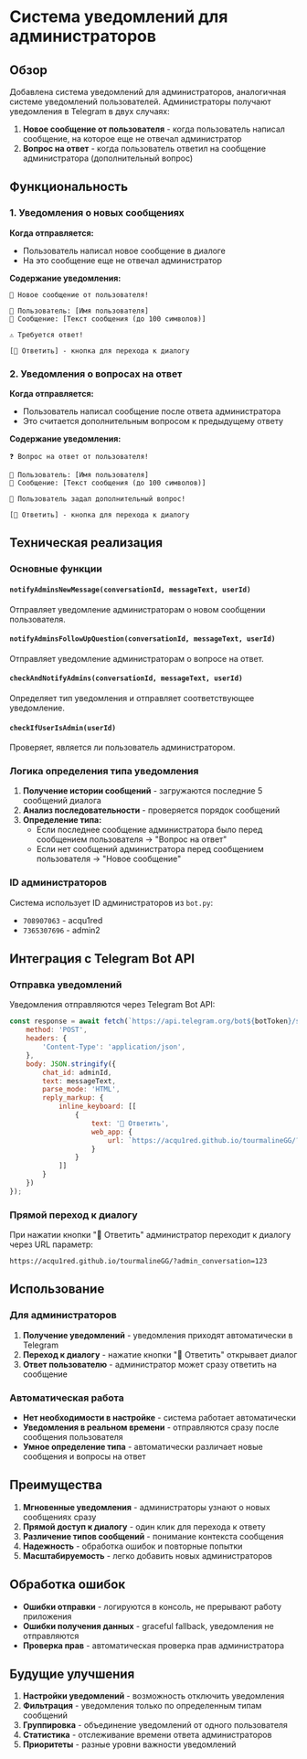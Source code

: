 # Система уведомлений для администраторов

## Обзор

Добавлена система уведомлений для администраторов, аналогичная системе уведомлений пользователей. Администраторы получают уведомления в Telegram в двух случаях:

1. **Новое сообщение от пользователя** - когда пользователь написал сообщение, на которое еще не отвечал администратор
2. **Вопрос на ответ** - когда пользователь ответил на сообщение администратора (дополнительный вопрос)

## Функциональность

### 1. Уведомления о новых сообщениях

**Когда отправляется:**
- Пользователь написал новое сообщение в диалоге
- На это сообщение еще не отвечал администратор

**Содержание уведомления:**
```
📨 Новое сообщение от пользователя!

👤 Пользователь: [Имя пользователя]
📝 Сообщение: [Текст сообщения (до 100 символов)]

⚠️ Требуется ответ!

[💬 Ответить] - кнопка для перехода к диалогу
```

### 2. Уведомления о вопросах на ответ

**Когда отправляется:**
- Пользователь написал сообщение после ответа администратора
- Это считается дополнительным вопросом к предыдущему ответу

**Содержание уведомления:**
```
❓ Вопрос на ответ от пользователя!

👤 Пользователь: [Имя пользователя]
📝 Сообщение: [Текст сообщения (до 100 символов)]

💬 Пользователь задал дополнительный вопрос!

[💬 Ответить] - кнопка для перехода к диалогу
```

## Техническая реализация

### Основные функции

#### `notifyAdminsNewMessage(conversationId, messageText, userId)`
Отправляет уведомление администраторам о новом сообщении пользователя.

#### `notifyAdminsFollowUpQuestion(conversationId, messageText, userId)`
Отправляет уведомление администраторам о вопросе на ответ.

#### `checkAndNotifyAdmins(conversationId, messageText, userId)`
Определяет тип уведомления и отправляет соответствующее уведомление.

#### `checkIfUserIsAdmin(userId)`
Проверяет, является ли пользователь администратором.

### Логика определения типа уведомления

1. **Получение истории сообщений** - загружаются последние 5 сообщений диалога
2. **Анализ последовательности** - проверяется порядок сообщений
3. **Определение типа:**
   - Если последнее сообщение администратора было перед сообщением пользователя → "Вопрос на ответ"
   - Если нет сообщений администратора перед сообщением пользователя → "Новое сообщение"

### ID администраторов

Система использует ID администраторов из `bot.py`:
- `708907063` - acqu1red
- `7365307696` - admin2

## Интеграция с Telegram Bot API

### Отправка уведомлений

Уведомления отправляются через Telegram Bot API:
```javascript
const response = await fetch(`https://api.telegram.org/bot${botToken}/sendMessage`, {
    method: 'POST',
    headers: {
        'Content-Type': 'application/json',
    },
    body: JSON.stringify({
        chat_id: adminId,
        text: messageText,
        parse_mode: 'HTML',
        reply_markup: {
            inline_keyboard: [[
                {
                    text: '💬 Ответить',
                    web_app: {
                        url: `https://acqu1red.github.io/tourmalineGG/?admin_conversation=${conversationId}`
                    }
                }
            ]]
        }
    })
});
```

### Прямой переход к диалогу

При нажатии кнопки "💬 Ответить" администратор переходит к диалогу через URL параметр:
```
https://acqu1red.github.io/tourmalineGG/?admin_conversation=123
```

## Использование

### Для администраторов

1. **Получение уведомлений** - уведомления приходят автоматически в Telegram
2. **Переход к диалогу** - нажатие кнопки "💬 Ответить" открывает диалог
3. **Ответ пользователю** - администратор может сразу ответить на сообщение

### Автоматическая работа

- **Нет необходимости в настройке** - система работает автоматически
- **Уведомления в реальном времени** - отправляются сразу после сообщения пользователя
- **Умное определение типа** - автоматически различает новые сообщения и вопросы на ответ

## Преимущества

1. **Мгновенные уведомления** - администраторы узнают о новых сообщениях сразу
2. **Прямой доступ к диалогу** - один клик для перехода к ответу
3. **Различение типов сообщений** - понимание контекста сообщения
4. **Надежность** - обработка ошибок и повторные попытки
5. **Масштабируемость** - легко добавить новых администраторов

## Обработка ошибок

- **Ошибки отправки** - логируются в консоль, не прерывают работу приложения
- **Ошибки получения данных** - graceful fallback, уведомления не отправляются
- **Проверка прав** - автоматическая проверка прав администратора

## Будущие улучшения

1. **Настройки уведомлений** - возможность отключить уведомления
2. **Фильтрация** - уведомления только по определенным типам сообщений
3. **Группировка** - объединение уведомлений от одного пользователя
4. **Статистика** - отслеживание времени ответа администраторов
5. **Приоритеты** - разные уровни важности уведомлений
